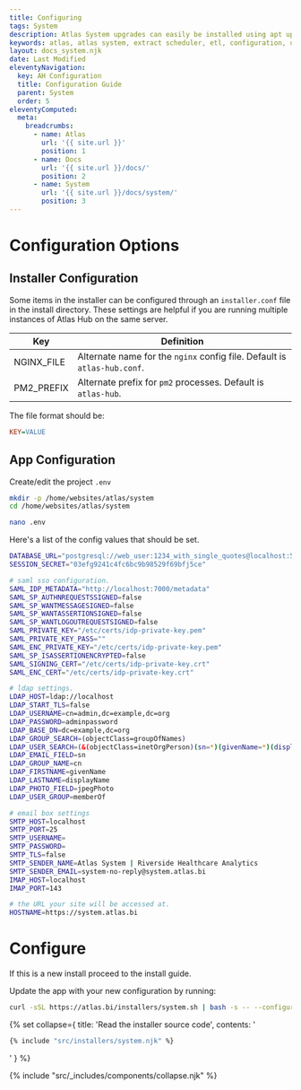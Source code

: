 ```yaml
---
title: Configuring
tags: System
description: Atlas System upgrades can easily be installed using apt update and apt install commands. Take a backup before configuring.
keywords: atlas, atlas system, extract scheduler, etl, configuration, ubuntu server
layout: docs_system.njk
date: Last Modified
eleventyNavigation:
  key: AH Configuration
  title: Configuration Guide
  parent: System
  order: 5
eleventyComputed:
  meta:
    breadcrumbs:
      - name: Atlas
        url: '{{ site.url }}'
        position: 1
      - name: Docs
        url: '{{ site.url }}/docs/'
        position: 2
      - name: System
        url: '{{ site.url }}/docs/system/'
        position: 3
---
```


# Configuration Options

## Installer Configuration

Some items in the installer can be configured through an `installer.conf` file in the install directory. These settings are helpful if you are running multiple instances of Atlas Hub on the same server.

| Key        | Definition                                                               |
| ---------- | ------------------------------------------------------------------------ |
| NGINX_FILE | Alternate name for the `nginx` config file. Default is `atlas-hub.conf`. |
| PM2_PREFIX | Alternate prefix for `pm2` processes. Default is `atlas-hub`.            |

The file format should be:

```ini
KEY=VALUE
```

## App Configuration

Create/edit the project `.env`

```bash
mkdir -p /home/websites/atlas/system
cd /home/websites/atlas/system

nano .env
```

Here's a list of the config values that should be set.

```bash
DATABASE_URL="postgresql://web_user:1234_with_single_quotes@localhost:5432/atlas-system"
SESSION_SECRET="03efg9241c4fc6bc9b98529f69bfj5ce"

# saml sso configuration.
SAML_IDP_METADATA="http://localhost:7000/metadata"
SAML_SP_AUTHNREQUESTSSIGNED=false
SAML_SP_WANTMESSAGESIGNED=false
SAML_SP_WANTASSERTIONSIGNED=false
SAML_SP_WANTLOGOUTREQUESTSIGNED=false
SAML_PRIVATE_KEY="/etc/certs/idp-private-key.pem"
SAML_PRIVATE_KEY_PASS=""
SAML_ENC_PRIVATE_KEY="/etc/certs/idp-private-key.pem"
SAML_SP_ISASSERTIONENCRYPTED=false
SAML_SIGNING_CERT="/etc/certs/idp-private-key.crt"
SAML_ENC_CERT="/etc/certs/idp-private-key.crt"

# ldap settings.
LDAP_HOST=ldap://localhost
LDAP_START_TLS=false
LDAP_USERNAME=cn=admin,dc=example,dc=org
LDAP_PASSWORD=adminpassword
LDAP_BASE_DN=dc=example,dc=org
LDAP_GROUP_SEARCH=(objectClass=groupOfNames)
LDAP_USER_SEARCH=(&(objectClass=inetOrgPerson)(sn=*)(givenName=*)(displayName=*))
LDAP_EMAIL_FIELD=sn
LDAP_GROUP_NAME=cn
LDAP_FIRSTNAME=givenName
LDAP_LASTNAME=displayName
LDAP_PHOTO_FIELD=jpegPhoto
LDAP_USER_GROUP=memberOf

# email box settings
SMTP_HOST=localhost
SMTP_PORT=25
SMTP_USERNAME=
SMTP_PASSWORD=
SMTP_TLS=false
SMTP_SENDER_NAME=Atlas System | Riverside Healthcare Analytics
SMTP_SENDER_EMAIL=system-no-reply@system.atlas.bi
IMAP_HOST=localhost
IMAP_PORT=143

# the URL your site will be accessed at.
HOSTNAME=https://system.atlas.bi
```

# Configure

If this is a new install proceed to the install guide.

Update the app with your new configuration by running:

```bash
curl -sSL https://atlas.bi/installers/system.sh | bash -s -- --configure
```

{% set collapse={
title: 'Read the installer source code',
contents: '

```bash
{% include "src/installers/system.njk" %}
```

'
} %}

{% include "src/\_includes/components/collapse.njk" %}
